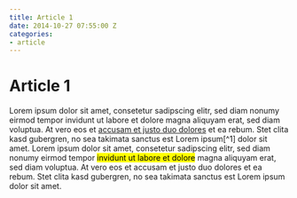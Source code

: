 ```yaml
---
title: Article 1
date: 2014-10-27 07:55:00 Z
categories:
- article
---
```


# Article 1

Lorem ipsum dolor sit amet, consetetur sadipscing elitr, sed diam nonumy eirmod tempor invidunt ut labore et dolore magna aliquyam erat, sed diam voluptua. At vero eos et [accusam et justo duo dolores](#) et ea rebum. Stet clita kasd gubergren, no sea takimata sanctus est Lorem ipsum[^1] dolor sit amet. Lorem ipsum dolor sit amet, consetetur sadipscing elitr, sed diam nonumy eirmod tempor <mark>invidunt ut labore et dolore</mark> magna aliquyam erat, sed diam voluptua. At vero eos et accusam et justo duo dolores et ea rebum. Stet clita kasd gubergren, no sea takimata sanctus est Lorem ipsum dolor sit amet.
